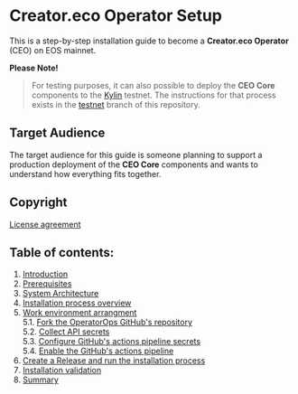 # Creator.eco Operator Setup

This is a step-by-step installation guide to become a **Creator.eco Operator** (CEO) on EOS mainnet.  

**Please Note!**
> For testing purposes, it can also possible to deploy the **CEO Core** components to the [Kylin](https://www.cryptokylin.io/) testnet. The instructions for that process exists in the [testnet](https://github.com/Creator-Eco/OperatorOps/tree/operatorops-setup) branch of this repository.

## Target Audience

The target audience for this guide is someone planning to support a production deployment of the **CEO Core** components and wants to understand how everything fits together.


## Copyright
[License agreement](LICENSE)


## Table of contents:

1. [Introduction](docs/01-introduction.md)
2. [Prerequisites](docs/02-prerequisites.md)
3. [System Architecture](docs/03-architecture.md)
4. [Installation process overview](docs/04-overview.md)
5. [Work environment arrangment](docs/05-work-env-arrange.md)  
    5.1. [Fork the OperatorOps GitHub's repository](docs/06-fork-repo.md)  
    5.2. [Collect API secrets](docs/07-collect-api-keys.md)  
    5.3. [Configure GitHub's actions pipeline secrets](docs/08-create-secrets.md)  
    5.4. [Enable the GitHub's actions pipeline](docs/09-enable-pipeline.md)  
6. [Create a Release and run the installation process](docs/10-create-release.md)  
7. [Installation validation](docs/11-validation.md)  
8. [Summary](docs/12-summary.md)